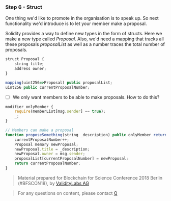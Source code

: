 ### Step 6 - Struct

One thing we'd like to promote in the organisation is to speak up. So next functionality we'd introduce is to let your member make a proposal.

Solidity provides a way to define new types in the form of structs. Here we make a new type called _Proposal_. Also, we'd need a mapping that tracks all these proposals _proposalList_ as well as a number traces the total number of proposals.

```javascript
struct Proposal {
    string title;
    address owner;
}

mapping(uint256=>Proposal) public proposalList;
uint256 public currentProposalNumber;
```

- [ ] We only want members to be able to make proposals. How to do this?

```javascript
modifier onlyMember {
    require(memberList[msg.sender] == true);
    _;
}
```

```javascript
// Members can make a proposal
function proposeSomething(string _description) public onlyMember returns (uint256) {
    currentProposalNumber++;
    Proposal memory newProposal;
    newProposal.title = _description;
    newProposal.owner = msg.sender;
    proposalList[currentProposalNumber] = newProposal;
    return currentProposalNumber;
}
```

> Material prepared for Blockchain for Science Conference 2018 Berlin (#BFSCON18), by [ValidityLabs AG](https://validitylabs.org/)

> For any questions on content, please contact [Q](mailto:qianchen.yu@validitylabs.org)
